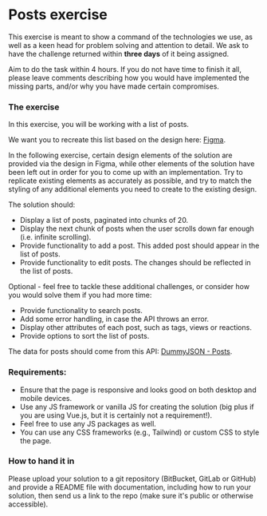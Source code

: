 Posts exercise
====

This exercise is meant to show a command of the technologies we use, as well as a keen head for problem solving and attention to detail. We ask to have the challenge returned within **three days** of it being assigned.

Aim to do the task within 4 hours. If you do not have time to finish it all, please leave comments describing how you would have implemented the missing parts, and/or why you have made certain compromises.

### The exercise

In this exercise, you will be working with a list of posts.

We want you to recreate this list based on the design here: [Figma](https://www.figma.com/design/ynXV5sipW3kKhCnoRBFtOu/front-end-task-posts?t=QsYkOxdVS9Giw8hJ-1).

In the following exercise, certain design elements of the solution are provided via the design in Figma, while other elements of the solution have been left out in order for you to come up with an implementation. Try to replicate existing elements as accurately as possible, and try to match the styling of any additional elements you need to create to the existing design.

The solution should:

* Display a list of posts, paginated into chunks of 20.
* Display the next chunk of posts when the user scrolls down far enough (i.e. infinite scrolling).
* Provide functionality to add a post. This added post should appear in the list of posts.
* Provide functionality to edit posts. The changes should be reflected in the list of posts.

Optional - feel free to tackle these additional challenges, or consider how you would solve them if you had more time:

* Provide functionality to search posts.
* Add some error handling, in case the API throws an error.
* Display other attributes of each post, such as tags, views or reactions.
* Provide options to sort the list of posts.

The data for posts should come from this API: [DummyJSON - Posts](https://dummyjson.com/docs/posts).

### Requirements:

* Ensure that the page is responsive and looks good on both desktop and mobile devices.
* Use any JS framework or vanilla JS for creating the solution (big plus if you are using Vue.js, but it is certainly not a requirement!).
* Feel free to use any JS packages as well.
* You can use any CSS frameworks (e.g., Tailwind) or custom CSS to style the page.

### How to hand it in 

Please upload your solution to a git repository (BitBucket, GitLab or GitHub) and provide a README file with
documentation, including how to run your solution, then send us a link to the repo (make sure it's public or otherwise
accessible).
